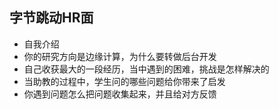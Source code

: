 ## 字节跳动HR面

- 自我介绍
- 你的研究方向是边缘计算，为什么要转做后台开发
- 自己收获最大的一段经历，当中遇到的困难，挑战是怎样解决的
- 当助教的过程中，学生问的哪些问题给你带来了启发
- 你遇到问题怎么把问题收集起来，并且给对方反馈